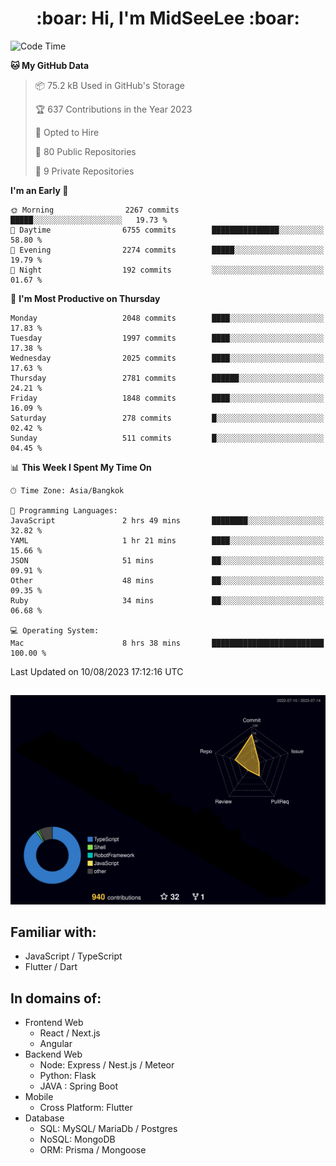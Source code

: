 <h1 align="center"> :boar: Hi, I'm MidSeeLee :boar:</h1>
 
<!--START_SECTION:waka-->
![Code Time](http://img.shields.io/badge/Code%20Time-803%20hrs%2038%20mins-blue)

**🐱 My GitHub Data** 

> 📦 75.2 kB Used in GitHub's Storage 
 > 
> 🏆 637 Contributions in the Year 2023
 > 
> 💼 Opted to Hire
 > 
> 📜 80 Public Repositories 
 > 
> 🔑 9 Private Repositories 
 > 
**I'm an Early 🐤** 

```text
🌞 Morning                2267 commits        █████░░░░░░░░░░░░░░░░░░░░   19.73 % 
🌆 Daytime                6755 commits        ███████████████░░░░░░░░░░   58.80 % 
🌃 Evening                2274 commits        █████░░░░░░░░░░░░░░░░░░░░   19.79 % 
🌙 Night                  192 commits         ░░░░░░░░░░░░░░░░░░░░░░░░░   01.67 % 
```
📅 **I'm Most Productive on Thursday** 

```text
Monday                   2048 commits        ████░░░░░░░░░░░░░░░░░░░░░   17.83 % 
Tuesday                  1997 commits        ████░░░░░░░░░░░░░░░░░░░░░   17.38 % 
Wednesday                2025 commits        ████░░░░░░░░░░░░░░░░░░░░░   17.63 % 
Thursday                 2781 commits        ██████░░░░░░░░░░░░░░░░░░░   24.21 % 
Friday                   1848 commits        ████░░░░░░░░░░░░░░░░░░░░░   16.09 % 
Saturday                 278 commits         █░░░░░░░░░░░░░░░░░░░░░░░░   02.42 % 
Sunday                   511 commits         █░░░░░░░░░░░░░░░░░░░░░░░░   04.45 % 
```


📊 **This Week I Spent My Time On** 

```text
🕑︎ Time Zone: Asia/Bangkok

💬 Programming Languages: 
JavaScript               2 hrs 49 mins       ████████░░░░░░░░░░░░░░░░░   32.82 % 
YAML                     1 hr 21 mins        ████░░░░░░░░░░░░░░░░░░░░░   15.66 % 
JSON                     51 mins             ██░░░░░░░░░░░░░░░░░░░░░░░   09.91 % 
Other                    48 mins             ██░░░░░░░░░░░░░░░░░░░░░░░   09.35 % 
Ruby                     34 mins             ██░░░░░░░░░░░░░░░░░░░░░░░   06.68 % 

💻 Operating System: 
Mac                      8 hrs 38 mins       █████████████████████████   100.00 % 
```


 Last Updated on 10/08/2023 17:12:16 UTC
<!--END_SECTION:waka-->

##

![](./profile-3d-contrib/profile-night-rainbow.svg)

## Familiar with:
- JavaScript / TypeScript
- Flutter / Dart

## In domains of:
- Frontend Web
  - React / Next.js
  - Angular
- Backend Web
  - Node: Express / Nest.js / Meteor
  - Python: Flask
  - JAVA : Spring Boot
- Mobile
  - Cross Platform: Flutter
- Database
  - SQL: MySQL/ MariaDb / Postgres
  - NoSQL: MongoDB
  - ORM: Prisma / Mongoose

